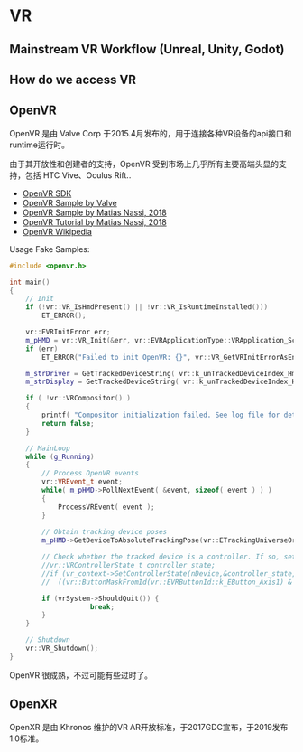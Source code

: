 
# VR

## Mainstream VR Workflow (Unreal, Unity, Godot)

## How do we access VR

## OpenVR

OpenVR 是由 Valve Corp 于2015.4月发布的，用于连接各种VR设备的api接口和runtime运行时。

由于其开放性和创建者的支持，OpenVR 受到市场上几乎所有主要高端头显的支持，包括 HTC Vive、Oculus Rift..

- [OpenVR SDK](https://github.com/ValveSoftware/openvr)
- [OpenVR Sample by Valve](https://github.com/ValveSoftware/openvr/blob/master/samples/hellovr_opengl/hellovr_opengl_main.cpp)
- [OpenVR Sample by Matias Nassi, 2018](https://github.com/matinas/openvrsimplexamples/blob/master/openvrsimplexamples/src/main.cpp)
- [OpenVR Tutorial by Matias Nassi, 2018](https://skarredghost.com/2018/03/15/introduction-to-openvr-101-series-what-is-openvr-and-how-to-get-started-with-its-apis/)
- [OpenVR Wikipedia](https://en.wikipedia.org/wiki/OpenVR)

Usage Fake Samples:

```cpp
#include <openvr.h>

int main()
{
    // Init
    if (!vr::VR_IsHmdPresent() || !vr::VR_IsRuntimeInstalled()))
        ET_ERROR();

    vr::EVRInitError err;
    m_pHMD = vr::VR_Init(&err, vr::EVRApplicationType::VRApplication_Scene);
    if (err)
        ET_ERROR("Failed to init OpenVR: {}", vr::VR_GetVRInitErrorAsEnglishDescription(err));

	m_strDriver = GetTrackedDeviceString( vr::k_unTrackedDeviceIndex_Hmd, vr::Prop_TrackingSystemName_String );
	m_strDisplay = GetTrackedDeviceString( vr::k_unTrackedDeviceIndex_Hmd, vr::Prop_SerialNumber_String );

	if ( !vr::VRCompositor() )
	{
		printf( "Compositor initialization failed. See log file for details\n" );
		return false;
	}

    // MainLoop
    while (g_Running)
    {
        // Process OpenVR events
        vr::VREvent_t event;
        while( m_pHMD->PollNextEvent( &event, sizeof( event ) ) )
        {
            ProcessVREvent( event );
        }
        
        // Obtain tracking device poses
        m_pHMD->GetDeviceToAbsoluteTrackingPose(vr::ETrackingUniverseOrigin::TrackingUniverseStanding,0,tracked_device_pose,vr::k_unMaxTrackedDeviceCount);

        // Check whether the tracked device is a controller. If so, set text color based on the trigger button state
		//vr::VRControllerState_t controller_state;
		//if (vr_context->GetControllerState(nDevice,&controller_state,sizeof(controller_state)))
		//	((vr::ButtonMaskFromId(vr::EVRButtonId::k_EButton_Axis1) & controller_state.ulButtonPressed) == 0) ? color = green : color = blue;

        if (vrSystem->ShouldQuit()) {
                    break;
        }
    }

    // Shutdown
    vr::VR_Shutdown();
}

```

OpenVR 很成熟，不过可能有些过时了。



## OpenXR

OpenXR 是由 Khronos 维护的VR AR开放标准，于2017GDC宣布，于2019发布1.0标准。
